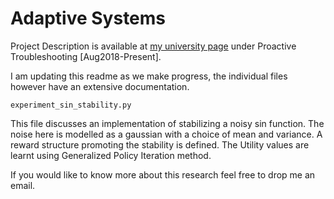 # Adaptive Systems

Project Description is available at [my university page](http://www.cs.toronto.edu/~shaktik/) under Proactive Troubleshooting [Aug2018-Present].

I am updating this readme as we make progress, the individual files however have an extensive documentation. 

```experiment_sin_stability.py```
 
 This file discusses an implementation of stabilizing a noisy sin function. The noise here is modelled as a gaussian with a choice of mean and variance.
A reward structure promoting the stability is defined. The Utility values are learnt using Generalized Policy Iteration method.

If you would like to know more about this research feel free to drop me an email.
